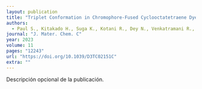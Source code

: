 ```yaml
---
layout: publication
title: "Triplet Conformation in Chromophore-Fused Cyclooctatetraene Dyes"
authors:
  - Paul S., Kitakado H., Suga K., Kotani R., Dey N., Venkatramani R., Matito E., Saito S., Dasgupta J.
journal: "J. Mater. Chem. C"
year: 2023
volume: 11
pages: "12243"
url: "https://doi.org/10.1039/D3TC02151C"
extra: ""
---
```


Descripción opcional de la publicación.

